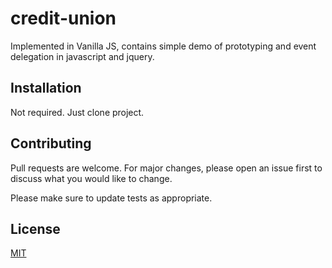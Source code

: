 # credit-union

Implemented in Vanilla JS, contains simple demo of prototyping and event delegation in javascript and jquery. 

## Installation

Not required. Just clone project.

## Contributing
Pull requests are welcome. For major changes, please open an issue first to discuss what you would like to change.

Please make sure to update tests as appropriate.

## License
[MIT](https://choosealicense.com/licenses/mit/)